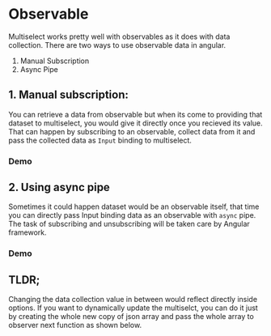 # Observable

Multiselect works pretty well with observables as it does with data collection. There are two ways to use observable data in angular.
1. Manual Subscription
2. Async Pipe

## 1. Manual subscription:
You can retrieve a data from observable but when its come to providing that dataset to multiselect, you would give it directly once you recieved its value. That can happen by subscribing to an observable, collect data from it and pass the collected data as `Input` binding to multiselect. 

### Demo

<ms-observable-async></ms-observable-async>

<code-tabs>
  <code-pane title="app/observable-async.component.html" path="observable/src/app/observable-async.component.html"></code-pane>
  <code-pane title="app/observable-async.component.ts" path="observable/src/app/observable-async.component.ts"></code-pane>
</code-tabs>

## 2. Using async pipe
Sometimes it could happen dataset would be an observable itself, that time you can directly pass Input binding data as an observable with `async` pipe. The task of subscribing and unsubscribing will be taken care by Angular framework.

### Demo

<ms-observable-async-update></ms-observable-async-update>

<code-tabs>
  <code-pane title="app/observable-dynamic-update.component.ts" path="observable/src/app/observable-dynamic-update.component.ts"></code-pane>
  <code-pane title="app/observable-dynamic-update.component.html" path="observable/src/app/observable-dynamic-update.component.html"></code-pane>
</code-tabs>

## TLDR;

Changing the data collection value in between would reflect directly inside options. If you want to dynamically update the multiselct, you can do it just by creating the whole new copy of json array and pass the whole array to observer next function as shown below.

<ms-observable-async-service></ms-observable-async-service>

<code-tabs>
  <code-pane title="app/observable-async-service.component.ts" path="observable/src/app/observable-async-service.component.ts"></code-pane>
  <code-pane title="app/observable-async-service.component.html" path="observable/src/app/observable-async-service.component.html"></code-pane>
</code-tabs>
